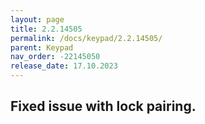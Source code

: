 ```yaml
---
layout: page
title: 2.2.14505
permalink: /docs/keypad/2.2.14505/
parent: Keypad
nav_order: -22145050
release_date: 17.10.2023
---
```


## Fixed issue with lock pairing.
